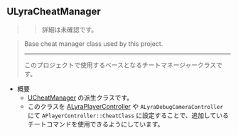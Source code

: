 ## ULyraCheatManager

>> 詳細は未確認です。

> Base cheat manager class used by this project.  
> 
> ----
> このプロジェクトで使用するベースとなるチートマネージャークラスです。  

* 概要
	* [UCheatManager] の派生クラスです。
	* このクラスを [ALyraPlayerController] や `ALyraDebugCameraController` にて `APlayerController::CheatClass` に設定することで、追加しているチートコマンドを使用できるようにしています。

<!--- ページ内のリンク --->

<!--- 自前の画像へのリンク --->

<!--- generated --->
[ALyraPlayerController]: ../../Lyra/GameplayFramework/ALyraPlayerController.md#alyraplayercontroller
[UCheatManager]: ../../UE/GameFramework/UCheatManager.md#ucheatmanager
